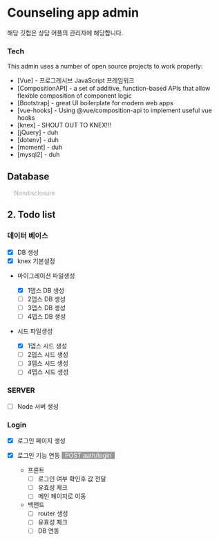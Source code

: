 <!-- prettier-ignore -->
# Counseling app admin

해당 깃헙은 상담 어플의 관리자에 해당합니다.

### Tech

This admin uses a number of open source projects to work properly:

- [Vue] - 프로그레시브 JavaScript 프레임워크
- [CompositionAPI] - a set of additive, function-based APIs that allow flexible composition of component logic
- [Bootstrap] - great UI boilerplate for modern web apps
- [vue-hooks] - Using @vue/composition-api to implement useful vue hooks
- [knex] - SHOUT OUT TO KNEX!!!
- [jQuery] - duh
- [dotenv] - duh
- [moment] - duh
- [mysql2] - duh

## Database

<span style="color:#aaaaaa">&nbsp;&nbsp;&nbsp;&nbsp;Nondisclosure</span>

## 2. Todo list

### 데이터 베이스

- [x] DB 생성
- [x] knex 기본설정

- 마이그레이션 파일생성

  - [x] 1뎁스 DB 생성
  - [ ] 2뎁스 DB 생성
  - [ ] 3뎁스 DB 생성
  - [ ] 4뎁스 DB 생성

- 시드 파일생성
  - [x] 1뎁스 시드 생성
  - [ ] 2뎁스 시드 생성
  - [ ] 3뎁스 시드 생성
  - [ ] 4뎁스 시드 생성

### SERVER

- [ ] Node 서버 생성

### Login

- [x] 로그인 페이지 생성

* [x] 로그인 기능 연동 <span style="background: #999999; color:white">&nbsp; POST auth/login &nbsp; </span>

  - 프론트
    - [ ] 로그인 여부 확인후 값 전달
    - [ ] 유효성 체크
    - [ ] 메인 페이지로 이동
  - 백앤드
    - [ ] router 생성
    - [ ] 유효성 체크
    - [ ] DB 연동
